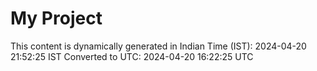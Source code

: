 # My Project

This content is dynamically generated in Indian Time (IST): 2024-04-20 21:52:25 IST
Converted to UTC: 2024-04-20 16:22:25 UTC
